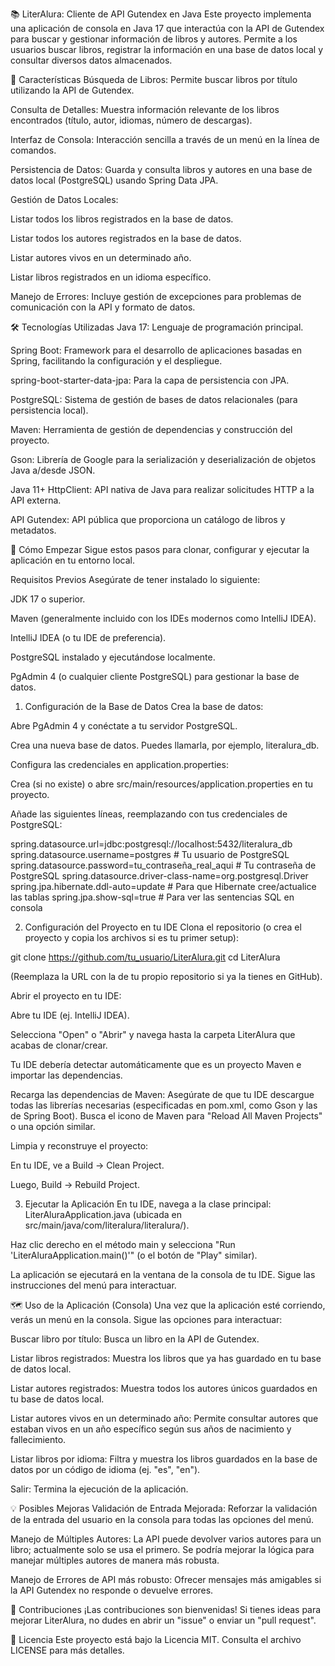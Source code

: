 📚 LiterAlura: Cliente de API Gutendex en Java
Este proyecto implementa una aplicación de consola en Java 17 que interactúa con la API de Gutendex para buscar y gestionar información de libros y autores. Permite a los usuarios buscar libros, registrar la información en una base de datos local y consultar diversos datos almacenados.

🌟 Características
Búsqueda de Libros: Permite buscar libros por título utilizando la API de Gutendex.

Consulta de Detalles: Muestra información relevante de los libros encontrados (título, autor, idiomas, número de descargas).

Interfaz de Consola: Interacción sencilla a través de un menú en la línea de comandos.

Persistencia de Datos: Guarda y consulta libros y autores en una base de datos local (PostgreSQL) usando Spring Data JPA.

Gestión de Datos Locales:

Listar todos los libros registrados en la base de datos.

Listar todos los autores registrados en la base de datos.

Listar autores vivos en un determinado año.

Listar libros registrados en un idioma específico.

Manejo de Errores: Incluye gestión de excepciones para problemas de comunicación con la API y formato de datos.

🛠️ Tecnologías Utilizadas
Java 17: Lenguaje de programación principal.

Spring Boot: Framework para el desarrollo de aplicaciones basadas en Spring, facilitando la configuración y el despliegue.

spring-boot-starter-data-jpa: Para la capa de persistencia con JPA.

PostgreSQL: Sistema de gestión de bases de datos relacionales (para persistencia local).

Maven: Herramienta de gestión de dependencias y construcción del proyecto.

Gson: Librería de Google para la serialización y deserialización de objetos Java a/desde JSON.

Java 11+ HttpClient: API nativa de Java para realizar solicitudes HTTP a la API externa.

API Gutendex: API pública que proporciona un catálogo de libros y metadatos.

🚀 Cómo Empezar
Sigue estos pasos para clonar, configurar y ejecutar la aplicación en tu entorno local.

Requisitos Previos
Asegúrate de tener instalado lo siguiente:

JDK 17 o superior.

Maven (generalmente incluido con los IDEs modernos como IntelliJ IDEA).

IntelliJ IDEA (o tu IDE de preferencia).

PostgreSQL instalado y ejecutándose localmente.

PgAdmin 4 (o cualquier cliente PostgreSQL) para gestionar la base de datos.

1. Configuración de la Base de Datos
Crea la base de datos:

Abre PgAdmin 4 y conéctate a tu servidor PostgreSQL.

Crea una nueva base de datos. Puedes llamarla, por ejemplo, literalura_db.

Configura las credenciales en application.properties:

Crea (si no existe) o abre src/main/resources/application.properties en tu proyecto.

Añade las siguientes líneas, reemplazando con tus credenciales de PostgreSQL:

spring.datasource.url=jdbc:postgresql://localhost:5432/literalura_db
spring.datasource.username=postgres # Tu usuario de PostgreSQL
spring.datasource.password=tu_contraseña_real_aqui # Tu contraseña de PostgreSQL
spring.datasource.driver-class-name=org.postgresql.Driver
spring.jpa.hibernate.ddl-auto=update # Para que Hibernate cree/actualice las tablas
spring.jpa.show-sql=true # Para ver las sentencias SQL en consola

2. Configuración del Proyecto en tu IDE
Clona el repositorio (o crea el proyecto y copia los archivos si es tu primer setup):

git clone https://github.com/tu_usuario/LiterAlura.git
cd LiterAlura

(Reemplaza la URL con la de tu propio repositorio si ya la tienes en GitHub).

Abrir el proyecto en tu IDE:

Abre tu IDE (ej. IntelliJ IDEA).

Selecciona "Open" o "Abrir" y navega hasta la carpeta LiterAlura que acabas de clonar/crear.

Tu IDE debería detectar automáticamente que es un proyecto Maven e importar las dependencias.

Recarga las dependencias de Maven: Asegúrate de que tu IDE descargue todas las librerías necesarias (especificadas en pom.xml, como Gson y las de Spring Boot). Busca el icono de Maven para "Reload All Maven Projects" o una opción similar.

Limpia y reconstruye el proyecto:

En tu IDE, ve a Build -> Clean Project.

Luego, Build -> Rebuild Project.

3. Ejecutar la Aplicación
En tu IDE, navega a la clase principal: LiterAluraApplication.java (ubicada en src/main/java/com/literalura/literalura/).

Haz clic derecho en el método main y selecciona "Run 'LiterAluraApplication.main()'" (o el botón de "Play" similar).

La aplicación se ejecutará en la ventana de la consola de tu IDE. Sigue las instrucciones del menú para interactuar.

🗺️ Uso de la Aplicación (Consola)
Una vez que la aplicación esté corriendo, verás un menú en la consola. Sigue las opciones para interactuar:

Buscar libro por título: Busca un libro en la API de Gutendex.

Listar libros registrados: Muestra los libros que ya has guardado en tu base de datos local.

Listar autores registrados: Muestra todos los autores únicos guardados en tu base de datos local.

Listar autores vivos en un determinado año: Permite consultar autores que estaban vivos en un año específico según sus años de nacimiento y fallecimiento.

Listar libros por idioma: Filtra y muestra los libros guardados en la base de datos por un código de idioma (ej. "es", "en").

Salir: Termina la ejecución de la aplicación.

💡 Posibles Mejoras
Validación de Entrada Mejorada: Reforzar la validación de la entrada del usuario en la consola para todas las opciones del menú.

Manejo de Múltiples Autores: La API puede devolver varios autores para un libro; actualmente solo se usa el primero. Se podría mejorar la lógica para manejar múltiples autores de manera más robusta.

Manejo de Errores de API más robusto: Ofrecer mensajes más amigables si la API Gutendex no responde o devuelve errores.

🤝 Contribuciones
¡Las contribuciones son bienvenidas! Si tienes ideas para mejorar LiterAlura, no dudes en abrir un "issue" o enviar un "pull request".

📄 Licencia
Este proyecto está bajo la Licencia MIT. Consulta el archivo LICENSE para más detalles.